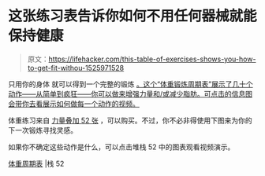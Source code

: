 # 这张练习表告诉你如何不用任何器械就能保持健康

> 原文：<https://lifehacker.com/this-table-of-exercises-shows-you-how-to-get-fit-withou-1525971528>

只用你的身体 就可以得到一个完整的锻炼 [。这个“体重锻炼周期表”展示了几十个动作——从简单到疯狂——你可以做来增强力量和/或减少脂肪。可点击的信息图会带你去看展示如何做每一个动作的视频。](https://lifehacker.com/how-to-get-a-complete-workout-with-nothing-but-your-bod-5839197)



体重练习来自 [力量叠加 52 张](http://strength.stack52.com/) ，可以购买。不过，你不必非得使用下图来为你的下一次锻炼寻找灵感。

如果你不确定这些动作是什么，可以点击堆栈 52 中的图表观看视频演示。

[体重周期表](http://strength.stack52.com/periodic-table-of-bodyweight-exercises/) |栈 52